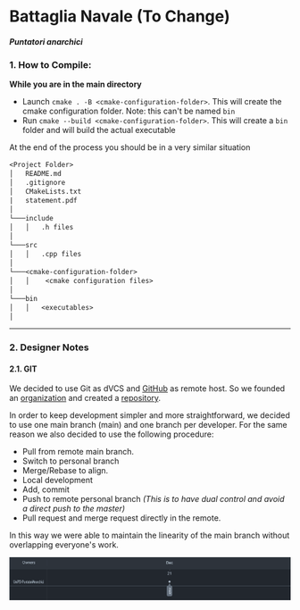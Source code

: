 # Battaglia Navale (To Change)

#### *Puntatori anarchici*

### 1. How to Compile:

**While you are in the main directory**

- Launch `cmake . -B <cmake-configuration-folder>`. This will create the cmake configuration folder. Note: this can't be
  named `bin`
- Run `cmake --build <cmake-configuration-folder>`. This will create a `bin` folder and will build the actual executable

At the end of the process you should be in a very similar situation

```
<Project Folder>
│   README.md
│   .gitignore
│   CMakeLists.txt    
|   statement.pdf
│
└───include
│   │   .h files
│
└───src
│   │   .cpp files
│   
└───<cmake-configuration-folder>
│   │    <cmake configuration files>
│
└───bin
│   │   <executables>
│   
```

---

### 2. Designer Notes

#### 2.1. GIT

We decided to use Git as dVCS and [GitHub](https://github.com/) as remote host. So we founded an [organization](https://github.com/UniPD-PuntatoriAnarchici/) and created a [repository](https://github.com/UniPD-PuntatoriAnarchici/battaglia-navale).

In order to keep development simpler and more straightforward, we decided to use one main branch (main) and one branch per developer. For the same reason we also decided to use the following procedure:

- Pull from remote main branch.
- Switch to personal branch
- Merge/Rebase to align.
- Local development
- Add, commit
- Push to remote personal branch *(This is to have dual control and avoid a direct push to the master)*
- Pull request and merge request directly in the remote.

In this way we were able to maintain the linearity of the main branch without overlapping everyone's work.

![Network Graph](/res/NetworkGraph.png)